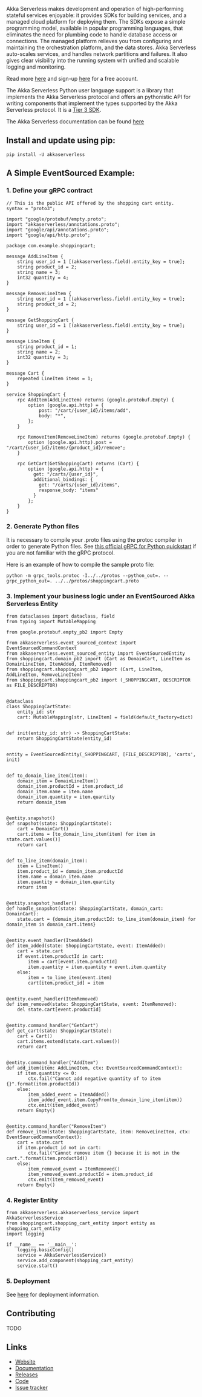 Akka Serverless makes development and operation of high-performing stateful services enjoyable: it provides SDKs for building services, and a managed cloud platform for deploying them. The SDKs expose a simple programming model, available in popular programming languages, that eliminates the need for plumbing code to handle database access or connections. The managed platform relieves you from configuring and maintaining the orchestration platform, and the data stores. Akka Serverless auto-scales services, and handles network partitions and failures. It also gives clear visibility into the running system with unified and scalable logging and monitoring.

Read more [here](https://developer.lightbend.com/docs/akka-serverless/index.html) and sign-up [here](https://console.akkaserverless.com/p/register#) for a free account. 

The Akka Serverless Python user language support is a library that implements the Akka Serverless protocol and offers an pythonistic API 
for writing components that implement the types supported by the Akka Serverless protocol. It is a [Tier 3 SDK](https://developer.lightbend.com/docs/akka-serverless/reference/service-api-reference.html).

The Akka Serverless documentation can be found [here](https://developer.lightbend.com/docs/akka-serverless/index.html)

## Install and update using pip:

```
pip install -U akkaserverless
```

## A Simple EventSourced Example:

### 1. Define your gRPC contract

```
// This is the public API offered by the shopping cart entity.
syntax = "proto3";

import "google/protobuf/empty.proto";
import "akkaserverless/annotations.proto";
import "google/api/annotations.proto";
import "google/api/http.proto";

package com.example.shoppingcart;

message AddLineItem {
    string user_id = 1 [(akkaserverless.field).entity_key = true];
    string product_id = 2;
    string name = 3;
    int32 quantity = 4;
}

message RemoveLineItem {
    string user_id = 1 [(akkaserverless.field).entity_key = true];
    string product_id = 2;
}

message GetShoppingCart {
    string user_id = 1 [(akkaserverless.field).entity_key = true];
}

message LineItem {
    string product_id = 1;
    string name = 2;
    int32 quantity = 3;
}

message Cart {
    repeated LineItem items = 1;
}

service ShoppingCart {
    rpc AddItem(AddLineItem) returns (google.protobuf.Empty) {
        option (google.api.http) = {
            post: "/cart/{user_id}/items/add",
            body: "*",
        };
    }

    rpc RemoveItem(RemoveLineItem) returns (google.protobuf.Empty) {
        option (google.api.http).post = "/cart/{user_id}/items/{product_id}/remove";
    }

    rpc GetCart(GetShoppingCart) returns (Cart) {
        option (google.api.http) = {
          get: "/carts/{user_id}",
          additional_bindings: {
            get: "/carts/{user_id}/items",
            response_body: "items"
          }
        };
    }
}

```

### 2. Generate Python files

It is necessary to compile your .proto files using the protoc compiler in order to generate Python files. 
See [this official gRPC for Python quickstart](https://grpc.io/docs/languages/python/quickstart/) if you are not familiar with the gRPC protocol.

Here is an example of how to compile the sample proto file:
```
python -m grpc_tools.protoc -I../../protos --python_out=. --grpc_python_out=. ../../protos/shoppingcart.proto
```

### 3. Implement your business logic under an EventSourced Akka Serverless Entity

```
from dataclasses import dataclass, field
from typing import MutableMapping

from google.protobuf.empty_pb2 import Empty

from akkaserverless.event_sourced_context import EventSourcedCommandContext
from akkaserverless.event_sourced_entity import EventSourcedEntity
from shoppingcart.domain_pb2 import (Cart as DomainCart, LineItem as DomainLineItem, ItemAdded, ItemRemoved)
from shoppingcart.shoppingcart_pb2 import (Cart, LineItem, AddLineItem, RemoveLineItem)
from shoppingcart.shoppingcart_pb2 import (_SHOPPINGCART, DESCRIPTOR as FILE_DESCRIPTOR)


@dataclass
class ShoppingCartState:
    entity_id: str
    cart: MutableMapping[str, LineItem] = field(default_factory=dict)


def init(entity_id: str) -> ShoppingCartState:
    return ShoppingCartState(entity_id)


entity = EventSourcedEntity(_SHOPPINGCART, [FILE_DESCRIPTOR], 'carts', init)


def to_domain_line_item(item):
    domain_item = DomainLineItem()
    domain_item.productId = item.product_id
    domain_item.name = item.name
    domain_item.quantity = item.quantity
    return domain_item


@entity.snapshot()
def snapshot(state: ShoppingCartState):
    cart = DomainCart()
    cart.items = [to_domain_line_item(item) for item in state.cart.values()]
    return cart


def to_line_item(domain_item):
    item = LineItem()
    item.product_id = domain_item.productId
    item.name = domain_item.name
    item.quantity = domain_item.quantity
    return item


@entity.snapshot_handler()
def handle_snapshot(state: ShoppingCartState, domain_cart: DomainCart):
    state.cart = {domain_item.productId: to_line_item(domain_item) for domain_item in domain_cart.items}


@entity.event_handler(ItemAdded)
def item_added(state: ShoppingCartState, event: ItemAdded):
    cart = state.cart
    if event.item.productId in cart:
        item = cart[event.item.productId]
        item.quantity = item.quantity + event.item.quantity
    else:
        item = to_line_item(event.item)
        cart[item.product_id] = item


@entity.event_handler(ItemRemoved)
def item_removed(state: ShoppingCartState, event: ItemRemoved):
    del state.cart[event.productId]


@entity.command_handler("GetCart")
def get_cart(state: ShoppingCartState):
    cart = Cart()
    cart.items.extend(state.cart.values())
    return cart


@entity.command_handler("AddItem")
def add_item(item: AddLineItem, ctx: EventSourcedCommandContext):
    if item.quantity <= 0:
        ctx.fail("Cannot add negative quantity of to item {}".format(item.productId))
    else:
        item_added_event = ItemAdded()
        item_added_event.item.CopyFrom(to_domain_line_item(item))
        ctx.emit(item_added_event)
    return Empty()


@entity.command_handler("RemoveItem")
def remove_item(state: ShoppingCartState, item: RemoveLineItem, ctx: EventSourcedCommandContext):
    cart = state.cart
    if item.product_id not in cart:
        ctx.fail("Cannot remove item {} because it is not in the cart.".format(item.productId))
    else:
        item_removed_event = ItemRemoved()
        item_removed_event.productId = item.product_id
        ctx.emit(item_removed_event)
    return Empty()
```

### 4. Register Entity

```
from akkaserverless.akkaserverless_service import AkkaServerlessService
from shoppingcart.shopping_cart_entity import entity as shopping_cart_entity
import logging

if __name__ == '__main__':
    logging.basicConfig()
    service = AkkaServerlessService()
    service.add_component(shopping_cart_entity)
    service.start()

```

### 5. Deployment

See [here](https://developer.lightbend.com/docs/akka-serverless/deploying/index.html) for deployment information.

## Contributing

TODO

## Links

* [Website](https://https://www.lightbend.com/akka-serverless/)
* [Documentation](https://developer.lightbend.com/docs/akka-serverless/)
* [Releases](https://pypi.org/project/akkaserverless/)
* [Code](https://github.com/jpollock/akkaserverless-python-sdk)
* [Issue tracker](https://github.com/jpollock/akkaserverless-python-sdk/issues)
